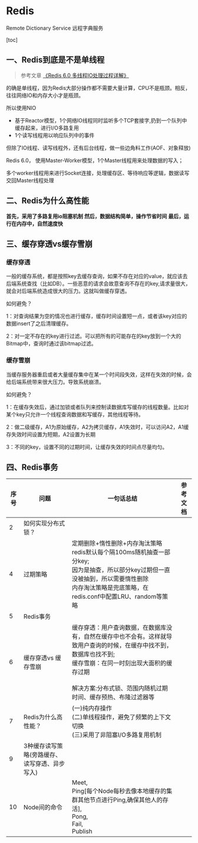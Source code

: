 # Redis
Remote Dictionary Service 远程字典服务

[toc]



## 一、Redis到底是不是单线程

> 参考文章 [《Redis 6.0 多线程IO处理过程详解》](https://zhuanlan.zhihu.com/p/144805500)

的确是单线程，因为Redis大部分操作都不需要大量计算，CPU不是瓶颈。相反，往往网络IO和内存大小才是瓶颈。

所以使用NIO

- 基于Reactor模型，1个网络IO线程同时监听多个TCP套接字,扔到一个队列中缓存起来，进行I/O多路复用
- 1个读写线程用以响应队列中的事件

但除了IO线程、读写线程外，还有后台线程，做一些边角料工作(AOF、对象释放)



Redis 6.0， 使用Master-Worker模型，1个Master线程用来处理数据的写入；

多个worker线程用来进行Socket连接，处理缓存区、等待响应等逻辑，数据读写交回Master线程处理

## 二、Redis为什么高性能



**首先，采用了多路复用io阻塞机制**
**然后，数据结构简单，操作节省时间**
**最后，运行在内存中，自然速度快**



## 三、缓存穿透vs缓存雪崩

### 缓存穿透

一般的缓存系统，都是按照key去缓存查询，如果不存在对应的value，就应该去后端系统查找（比如DB）。一些恶意的请求会故意查询不存在的key,请求量很大，就会对后端系统造成很大的压力。这就叫做缓存穿透。

如何避免？

1：对查询结果为空的情况也进行缓存，缓存时间设置短一点，或者该key对应的数据insert了之后清理缓存。

2：对一定不存在的key进行过滤。可以把所有的可能存在的key放到一个大的Bitmap中，查询时通过该bitmap过滤。



### 缓存雪崩

当缓存服务器重启或者大量缓存集中在某一个时间段失效，这样在失效的时候，会给后端系统带来很大压力。导致系统崩溃。

如何避免？

1：在缓存失效后，通过加锁或者队列来控制读数据库写缓存的线程数量。比如对某个key只允许一个线程查询数据和写缓存，其他线程等待。

2：做二级缓存，A1为原始缓存，A2为拷贝缓存，A1失效时，可以访问A2，A1缓存失效时间设置为短期，A2设置为长期

3：不同的key，设置不同的过期时间，让缓存失效的时间点尽量均匀。

## 四、Redis事务









| 序号 | 问题                                          | 一句话总结                                                   | 参考文档 |
| ---- | --------------------------------------------- | ------------------------------------------------------------ | -------- |
| 2    | 如何实现分布式锁？                            |                                                              |          |
| 4    | 过期策略                                      | 定期删除+惰性删除+内存淘汰策略<br>redis默认每个隔100ms随机抽查一部分key;<br>因为是抽查，所以部分key过期但一直没被抽到，所以需要惰性删除<br>内存淘汰策略是兜底策略，在redis.conf中配置LRU、random等策略 |          |
| 5    | Redis事务                                     |                                                              |          |
| 6    | 缓存穿透vs 缓存雪崩                           | 缓存穿透：用户查询数据，在数据库没有，自然在缓存中也不会有。这样就导致用户查询的时候，在缓存中找不到，数据库也找不到;<br>缓存雪崩：在同一时刻出现大面积的缓存过期<br><br>解决方案:分布式锁、范围内随机过期时间、缓存预热、布隆过滤器等 |          |
| 7    | Redis为什么高性能？                           | (一)纯内存操作<br>(二)单线程操作，避免了频繁的上下文切换<br>(三)采用了非阻塞I/O多路复用机制 |          |
| 9    | 3种缓存读写策略(旁路缓存、读写穿透、异步写入) |                                                              |          |
| 10   | Node间的命令                                  | Meet, <br>Ping[每个Node每秒去像本地缓存的集群其他节点进行Ping,确保其他人的存活], <br>Pong, <br>Fail, <br>Publish |          |

